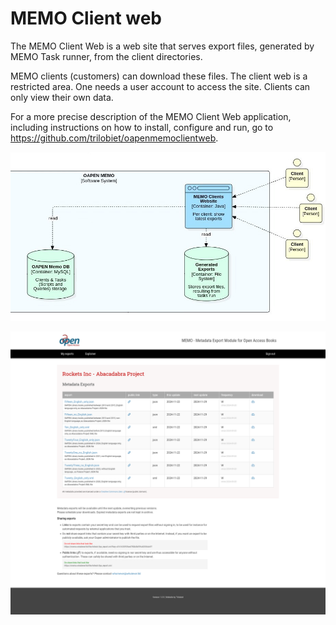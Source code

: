 # MEMO Client web

The MEMO Client Web is a web site that serves export files, generated by MEMO Task runner, from the client directories. 

MEMO clients (customers) can download these files. The client web is a restricted area. One needs a user account to access the site. Clients can only view their own data.

For a more precise description of the MEMO Client Web application, including instructions on how to install, configure and run, go to https://github.com/trilobiet/oapenmemoclientweb.

![Task Runner](./Supplements/Diagrams/SysContext-MEMO-Clientweb.jpg)

![Task Runner](./Supplements/Images/MEMO-Clientweb-1.png)
